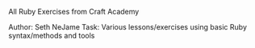 
All Ruby Exercises from Craft Academy

Author: Seth NeJame
Task: Various lessons/exercises using basic Ruby syntax/methods and tools
